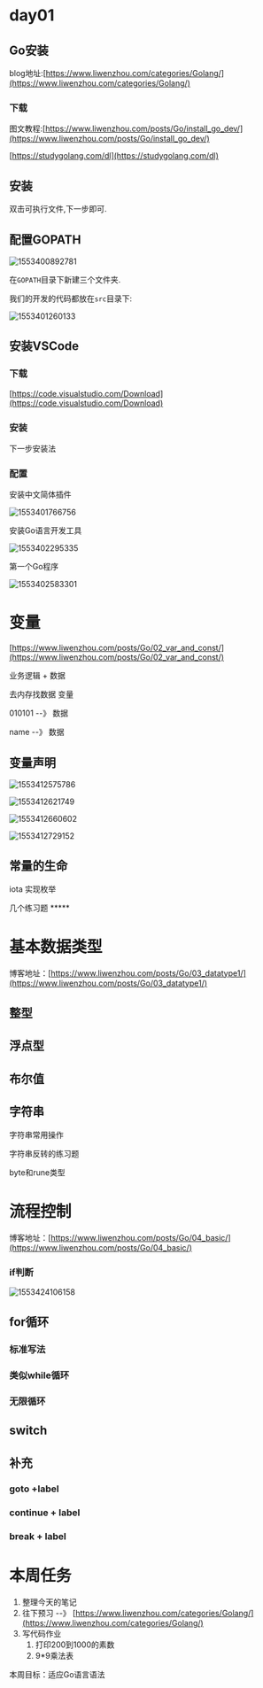 # day01  

## Go安装

blog地址:[https://www.liwenzhou.com/categories/Golang/](https://www.liwenzhou.com/categories/Golang/)

### 下载

图文教程:[https://www.liwenzhou.com/posts/Go/install_go_dev/](https://www.liwenzhou.com/posts/Go/install_go_dev/)

[https://studygolang.com/dl](https://studygolang.com/dl)





## 安装

双击可执行文件,下一步即可.



## 配置GOPATH

![1553400892781](assets\1553400892781.png)



在`GOPATH`目录下新建三个文件夹.

我们的开发的代码都放在`src`目录下:

![1553401260133](.\assets\1553401260133.png)



## 安装VSCode

### 下载

[https://code.visualstudio.com/Download](https://code.visualstudio.com/Download)

###  安装

下一步安装法

### 配置



安装中文简体插件

![1553401766756](.\assets\1553401766756.png)

安装Go语言开发工具

![1553402295335](.\assets\1553402295335.png)

第一个Go程序

![1553402583301](.\assets\1553402583301.png)





# 变量

[https://www.liwenzhou.com/posts/Go/02_var_and_const/](https://www.liwenzhou.com/posts/Go/02_var_and_const/)





业务逻辑  + 数据



去内存找数据    变量





010101   --》 数据

name      --》 数据



## 变量声明

![1553412575786](.\assets\1553412575786.png)

![1553412621749](.\assets\1553412621749.png)

![1553412660602](.\assets\1553412660602.png)

![1553412729152](.\assets\1553412729152.png)



## 常量的生命



iota 实现枚举

几个练习题 *****



# 基本数据类型

博客地址：[https://www.liwenzhou.com/posts/Go/03_datatype1/](https://www.liwenzhou.com/posts/Go/03_datatype1/)

## 整型

## 浮点型

## 布尔值

## 字符串

字符串常用操作

字符串反转的练习题

byte和rune类型



# 流程控制

博客地址：[https://www.liwenzhou.com/posts/Go/04_basic/](https://www.liwenzhou.com/posts/Go/04_basic/)

### if判断

![1553424106158](.\assets\1553424106158.png)





## for循环

### 标准写法

### 类似while循环

### 无限循环



## switch



## 补充

### goto +label

### continue + label

### break + label



# 本周任务

1. 整理今天的笔记
2. 往下预习  --》 [https://www.liwenzhou.com/categories/Golang/](https://www.liwenzhou.com/categories/Golang/)
3. 写代码作业
   1. 打印200到1000的素数
   2. 9*9乘法表

本周目标：适应Go语言语法























